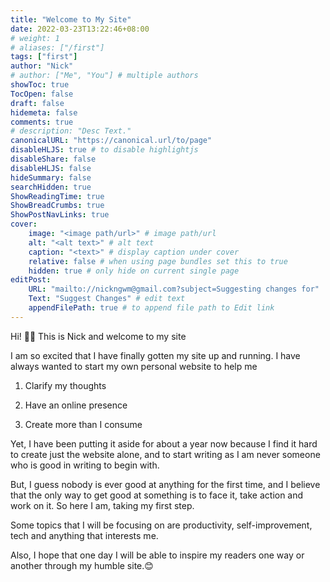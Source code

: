 ```yaml
---
title: "Welcome to My Site"
date: 2022-03-23T13:22:46+08:00
# weight: 1
# aliases: ["/first"]
tags: ["first"]
author: "Nick"
# author: ["Me", "You"] # multiple authors
showToc: true
TocOpen: false
draft: false
hidemeta: false
comments: true
# description: "Desc Text."
canonicalURL: "https://canonical.url/to/page"
disableHLJS: true # to disable highlightjs
disableShare: false
disableHLJS: false
hideSummary: false
searchHidden: true
ShowReadingTime: true
ShowBreadCrumbs: true
ShowPostNavLinks: true
cover:
    image: "<image path/url>" # image path/url
    alt: "<alt text>" # alt text
    caption: "<text>" # display caption under cover
    relative: false # when using page bundles set this to true
    hidden: true # only hide on current single page
editPost:
    URL: "mailto://nickngwm@gmail.com?subject=Suggesting changes for"
    Text: "Suggest Changes" # edit text
    appendFilePath: true # to append file path to Edit link
---
```





Hi! 👋🏻 This is Nick and welcome to my site

I am so excited that I have finally gotten my site up and running. I have always wanted to start my own personal website to help me


1. Clarify my thoughts

2. Have an online presence

3. Create more than I consume


Yet, I have been putting it aside for about a year now because I find it hard to create just the website alone, and to  start writing as I am never someone who is good in writing to begin with. 

But, I guess nobody is ever good at anything for the first time, and I believe that the only way to get good at something is to face it, take action and work on it. So here I am, taking my first step.

Some topics that I will be focusing on are productivity, self-improvement, tech and anything that interests me.


Also, I hope that one day I will be able to inspire my readers one way or another through my humble site.😊
